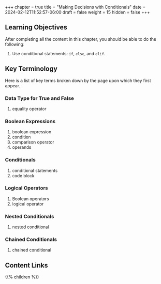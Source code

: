 +++
chapter = true
title = "Making Decisions with Conditionals"
date = 2024-02-12T11:52:57-06:00
draft = false
weight = 15
hidden = false
+++

## Learning Objectives

After completing all the content in this chapter, you should be able to do the following:

1. Use conditional statements: `if`, `else`, and `elif`.

## Key Terminology

Here is a list of key terms broken down by the page upon which they first appear. 

### Data Type for True and False

1. equality operator

### Boolean Expressions

1. boolean expression
1. condition
1. comparison operator
1. operands

### Conditionals

1. conditional statements
1. code block

### Logical Operators

1. Boolean operators
1. logical operator

### Nested Conditionals

1. nested conditional

### Chained Conditionals

1. chained conditional

## Content Links

{{% children %}}
